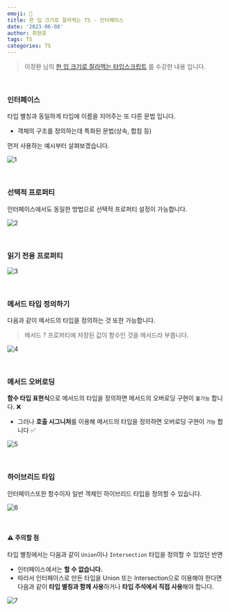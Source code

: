 ```yaml
---
emoji: 📖
title: 한 입 크기로 잘라먹는 TS - 인터페이스
date: '2023-06-08'
author: 최현호
tags: TS
categories: TS
---
```


> 이정환 님의 [한 입 크기로 잘라먹는 타입스크립트](https://www.inflearn.com/course/%ED%95%9C%EC%9E%85-%ED%81%AC%EA%B8%B0-%ED%83%80%EC%9E%85%EC%8A%A4%ED%81%AC%EB%A6%BD%ED%8A%B8/) 를 수강한 내용 입니다.

<br>

### 인터페이스

타입 별칭과 동일하게 타입에 이름을 지어주는 또 다른 문법 입니다.

- 객체의 구조를 정의하는데 특화된 문법(상속, 합침 등)

먼저 사용하는 예시부터 살펴보겠습니다.

![1](https://github.com/Choi-HyunHo/hyunho-gatsby-blog/assets/87301268/0e96e1cd-4faf-4951-be83-dc8c5d320dfc)

<br>

### 선택적 프로퍼티

인터페이스에서도 동일한 방법으로 선택적 프로퍼티 설정이 가능합니다.

![2](https://github.com/Choi-HyunHo/hyunho-gatsby-blog/assets/87301268/e4790ac3-ce1d-45ee-986c-6ff0cfa99c56)

<br>

### 읽기 전용 프로퍼티

![3](https://github.com/Choi-HyunHo/hyunho-gatsby-blog/assets/87301268/7dbfc553-b876-439e-a745-5b02c9df42f9)

<br>

### 메서드 타입 정의하기

다음과 같이 메서드의 타입을 정의하는 것 또한 가능합니다.

> 메서드 ? 프로퍼티에 저장된 값이 함수인 것을 메서드라 부릅니다.

![4](https://github.com/Choi-HyunHo/hyunho-gatsby-blog/assets/87301268/eda5a847-1925-4e6a-a86b-8eeab6710a52)

<br>

### 메서드 오버로딩

**함수 타입 표현식**으로 메서드의 타입을 정의하면 메서드의 오버로딩 구현이 `불가능` 합니다. ❌

- 그러나 **호출 시그니처**를 이용해 메서드의 타입을 정의하면 오버로딩 구현이 `가능` 합니다 ✅

![5](https://github.com/Choi-HyunHo/hyunho-gatsby-blog/assets/87301268/7e57a088-88c1-449e-8b10-c6484eceea14)

<br>

### 하이브리드 타입

인터페이스또한 함수이자 일반 객체인 하이브리드 타입을 정의할 수 있습니다.

![6](https://github.com/Choi-HyunHo/hyunho-gatsby-blog/assets/87301268/cda9dd84-ba61-41f3-b858-c70dbbfad5ec)

<br>

#### ⚠️ 주의할 점

타입 별칭에서는 다음과 같이 `Union`이나 `Intersection` 타입을 정의할 수 있었던 반면

- 인터페이스에서는 **할 수 없습니다.**
- 따라서 인터페이스로 만든 타입을 Union 또는 Intersection으로 이용해야 한다면 <br> 다음과 같이 **타입 별칭과 함께 사용**하거나 **타입 주석에서 직접 사용**해야 합니다.

![7](https://github.com/Choi-HyunHo/hyunho-gatsby-blog/assets/87301268/8396abd1-64c0-47f6-a4af-de93ba0e8386)

<br>

```toc

```
